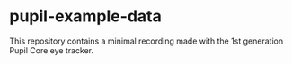# pupil-example-data

This repository contains a minimal recording made with the 1st generation 
Pupil Core eye tracker.
